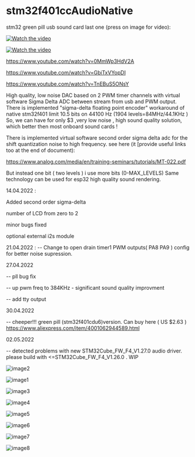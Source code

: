 # stm32f401ccAudioNative
stm32 green pill usb sound card
last one (press on image for video): 

[![Watch the video](https://img.youtube.com/vi/8jB26_xrSuw/maxresdefault.jpg)](https://www.youtube.com/watch?v=8jB26_xrSuw)

[![Watch the video](https://img.youtube.com/vi/KB1A08Pj6nc/maxresdefault.jpg)](https://www.youtube.com/watch?v=KB1A08Pj6nc)


https://www.youtube.com/watch?v=0MmWp3HdV2A

https://www.youtube.com/watch?v=GbiTxVYopDI

https://www.youtube.com/watch?v=TnEBuS5ONsY




High quality, low noise  DAC based on 2 PWM timer channels with virtual software Sigma Delta ADC between stream from usb and PWM output.
There is implemented "sigma-delta floating point encoder" workaround of native stm32f401 limit 10.5 bits on 44100 Hz (1904 levels=84MHz/44.1KHz )
So, we can have for only  $3 ,very low noise , high sound quality solution, which better then most onboard sound cards !

There is implemented virtual software second order sigma delta adc for the shift quantization noise to high frequency.
see here (it [provide useful links too at the end of document):

https://www.analog.com/media/en/training-seminars/tutorials/MT-022.pdf

But instead one bit ( two levels ) i use more bits (0-MAX_LEVELS) Same technology can be used for esp32 high quality sound rendering.

14.04.2022 :

Added second order sigma-delta 

number of LCD from zero to 2

minor bugs fixed

optional external i2s module


21.04.2022 :
-- Change to open drain timer1 PWM outputs( PA8 PA9 ) config for better noise supression.

27.04.2022

-- pll bug fix

-- up pwm freq to 384KHz - significant sound quality improvment 

-- add tty output

30.04.2022

-- cheeper!!! green pill (stm32f401cdu6)version. Can buy here ( US $2.63 ) https://www.aliexpress.com/item/4001062944589.html

02.05.2022

-- detected problems with new STM32Cube_FW_F4_V1.27.0 audio driver. please build with <=STM32Cube_FW_F4_V1.26.0 . WIP


![image2](https://github.com/sdima1357/stm32f401ccAudioNative/blob/main/images/schematic1.png?raw=true)


![image1](https://github.com/sdima1357/stm32f401cdu6_Audio/blob/main/images/P1010093.JPG?raw=true)

![image3](https://github.com/sdima1357/stm32f401cdu6_Audio/blob/main/images/IMG_20220524_193907.jpg?raw=true)

![image4](https://github.com/sdima1357/stm32f401cdu6_Audio/blob/main/images/IMG_20220524_193927_3.jpg?raw=true)

![image5](https://github.com/sdima1357/stm32f401cdu6_Audio/blob/main/images/IMG_20220524_193935_3.jpg?raw=true)

![image6](https://github.com/sdima1357/stm32f401cdu6_Audio/blob/main/images/IMG_20220524_193944_2.jpg?raw=true)

![image7](https://github.com/sdima1357/stm32f401cdu6_Audio/blob/main/images/IMG_20220524_194003_3.jpg?raw=true)

![image8](https://github.com/sdima1357/stm32f401cdu6_Audio/blob/main/images/IMG_20220529_131254_3.jpg?raw=true)







